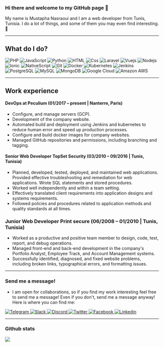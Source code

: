 ### Hi there and welcome to my GitHub page 👋

My name is Mustapha Nasraoui and I am a web developer from Tunis, Tunisia. I do a lot of things, and some of them you may even find interesting. 🤞

---

## What do I do?

<p>
  <img alt="PHP" src="https://img.shields.io/badge/PHP-777BB4?logo=php&logoColor=white&style=for-the-badge" />
  <img alt="JavaScript" src="https://img.shields.io/badge/JavaScript-F7DF1E?logo=javascript&logoColor=white&style=for-the-badge" />
  <img alt="Python" src="https://img.shields.io/badge/Python-3776AB?logo=python&logoColor=white&style=for-the-badge" />
  <img alt="HTML" src="https://img.shields.io/badge/HTML-E34F26?logo=html5&logoColor=white&style=for-the-badge" />
  <img alt="Css" src="https://img.shields.io/badge/CSS-1572B6?logo=css3&logoColor=white&style=for-the-badge" />
  <img alt="Laravel" src="https://img.shields.io/badge/Laravel-FF2D20?logo=laravel&logoColor=white&style=for-the-badge" />
  <img alt="Vuejs" src="https://img.shields.io/badge/Vue.js-4FC08D?logo=vue.js&logoColor=white&style=for-the-badge" />
  <img alt="Nodejs" src="https://img.shields.io/badge/Node.js-339933?logo=node.js&logoColor=white&style=for-the-badge" />
  <img alt="Ionic" src="https://img.shields.io/badge/Ionic-3880FF?logo=ionic&logoColor=white&style=for-the-badge" />
  <img alt="NativeScript" src="https://img.shields.io/badge/NativeScript-3655FF?logo=nativescript&logoColor=white&style=for-the-badge" />
  <img alt="Git" src="https://img.shields.io/badge/Git-F05032?logo=git&logoColor=white&style=for-the-badge" />
  <img alt="Docker" src="https://img.shields.io/badge/Docker-2496ED?logo=docker&logoColor=white&style=for-the-badge" />
  <img alt="Kubernetes" src="https://img.shields.io/badge/Kubernetes-326CE5?logo=kubernetes&logoColor=white&style=for-the-badge" />
  <img alt="Jenkins" src="https://img.shields.io/badge/Jenkins-D24939?logo=jenkins&logoColor=white&style=for-the-badge" />
  <img alt="PostgreSQL" src="https://img.shields.io/badge/PostgreSQL-336791?logo=postgresql&logoColor=white&style=for-the-badge" />
  <img alt="MySQL" src="https://img.shields.io/badge/MySQL-4479A1?logo=mysql&logoColor=white&style=for-the-badge" />
  <img alt="MongoDB" src="https://img.shields.io/badge/MongoDB-47A248?logo=mongodb&logoColor=white&style=for-the-badge" />
  <img alt="Google Cloud" src="https://img.shields.io/badge/Google Cloud-4285F4?logo=google-cloud&logoColor=white&style=for-the-badge" />
  <img alt="Amazon AWS" src="https://img.shields.io/badge/Amazon AWS-232F3E?logo=amazon-aws&logoColor=white&style=for-the-badge" />
</p>

---

## Work experience

#### DevOps at Peculium (01/2017 – present | Nanterre, Paris)
  - Configure, and manage servers (GCP).
  - Development of the company website.
  - Automated build and deployment using Jenkins and kubernetes to reduce human error and speed up production processes.
  - Configure and build docker images for company websites.
  - Managed GitHub repositories and permissions, including branching and tagging.

#### Senior Web Developer TopSet Security (03/2010 – 09/2016 | Tunis, Tunisia)
  - Planned, developed, tested, deployed, and maintained web applications. Provided effective troubleshooting and remediation for web applications. Wrote SQL statements and stored procedures.
  - Worked well independently and within a team setting.
  - Effectively translated client requirements into application designs and systems requirements.
  - Followed policies and procedures related to application methods and quality standards at all times.

### Junior Web Developer Print secure (06/2008 – 01/2010 | Tunis, Tunisia)
  - Worked as a productive and positive team member to design, code, test, report, and debug operations.
  - Managed front-end and back-end development in the company's Portfolio Analyst, Employee Track, and Account Management systems.
  - Successfully identified, diagnosed, and fixed website problems, including broken links, typographical errors, and formatting issues.

---

### Send me a message!

- I am open for collaborations, so if you find my work interesting feel free to send me a message! Even if you don't, send me a message anyway! Here is where you can find me:

<p>
  <a href="https://t.me/nasraoui_mustapha">
    <img alt="Telegram" src="https://img.shields.io/badge/Telegram-2CA5E0?logo=telegram&logoColor=white&style=for-the-badge" />
  </a>
  <a href="#">
    <img alt="Slack" src="https://img.shields.io/badge/Slack (@Mustapha Nasraoui)-4A154B?logo=slack&logoColor=white&style=for-the-badge" />
  </a>
  <a href="#">
    <img alt="Discord" src="https://img.shields.io/badge/Discord (Mustapha#8433)-7289DA?logo=discord&logoColor=white&style=for-the-badge" />
  </a>
  <a href="https://twitter.com/mustapha1509">
    <img alt="Twitter" src="https://img.shields.io/badge/Twitter-1DA1F2?logo=twitter&logoColor=white&style=for-the-badge" />
  </a>
  <a href="https://www.facebook.com/mrstoufa/">
    <img alt="Facebook" src="https://img.shields.io/badge/Facebook-1877F2?logo=facebook&logoColor=white&style=for-the-badge" />
  </a>
  <a href="https://www.linkedin.com/in/mustapha-nasraoui-551ba415/">
    <img alt="Linkedin" src="https://img.shields.io/badge/linkedin-0077B5?logo=linkedin&logoColor=white&style=for-the-badge" />
  </a>
</p>

---

### Github stats

<img align="center" src="https://github-readme-stats.vercel.app/api?username=mustapha1509&count_private=true&title_color=1877F2&icon_color=1877F2&text_color=0C2233&custom_title=Mustapha+Nasraoui's+GitHub+Stats&show_icons=true" />
